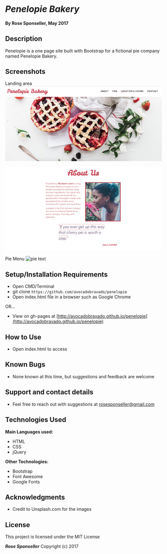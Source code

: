 # _Penelopie Bakery_

#### By **Rose Sponseller, May 2017**

## Description

Penelopie is a one page site built with Bootstrap for a fictional pie company named Penelopie Bakery.

## Screenshots

Landing area
![landing area](https://github.com/avocadobravado/penelopie/blob/master/img/screenshot1.png?raw=true)

![about](https://github.com/avocadobravado/penelopie/blob/master/img/screenshot3.png?raw=true)

Pie Menu
![pie text](https://github.com/avocadobravado/penelopie/blob/master/img/screenshot2.png?raw=true)

## Setup/Installation Requirements

* Open CMD/Terminal
* git clone `https://github.com/avocadobravado/penelopie`
* Open index.html file in a browser such as Google Chrome

OR...

* View on gh-pages at [http://avocadobravado.github.io/penelopie](http://avocadobravado.github.io/penelopie)

## How to Use

* Open index.html to access

## Known Bugs

* None known at this time, but suggestions and feedback are welcome

## Support and contact details

* Feel free to reach out with suggestions at rosesponseller@gmail.com

## Technologies Used

**Main Languages used:**

* HTML
* CSS
* jQuery

**Other Technologies:**

* Bootstrap
* Font Awesome
* Google Fonts

## Acknowledgments

* Credit to Unsplash.com for the images

## License

This project is licensed under the MIT License

**_Rose Sponseller_** Copyright (c) 2017
